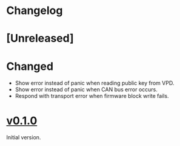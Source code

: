 # Changelog

# [Unreleased]

# Changed

- Show error instead of panic when reading public key from VPD.
- Show error instead of panic when CAN bus error occurs.
- Respond with transport error when firmware block write fails.

# [v0.1.0](https://github.com/umi-eng/pdm/releases/tag/pdm36-v0.1.0)

Initial version.
